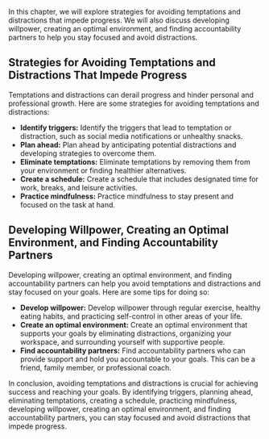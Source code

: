 
In this chapter, we will explore strategies for avoiding temptations and distractions that impede progress. We will also discuss developing willpower, creating an optimal environment, and finding accountability partners to help you stay focused and avoid distractions.

Strategies for Avoiding Temptations and Distractions That Impede Progress
-------------------------------------------------------------------------

Temptations and distractions can derail progress and hinder personal and professional growth. Here are some strategies for avoiding temptations and distractions:

* **Identify triggers:** Identify the triggers that lead to temptation or distraction, such as social media notifications or unhealthy snacks.
* **Plan ahead:** Plan ahead by anticipating potential distractions and developing strategies to overcome them.
* **Eliminate temptations:** Eliminate temptations by removing them from your environment or finding healthier alternatives.
* **Create a schedule:** Create a schedule that includes designated time for work, breaks, and leisure activities.
* **Practice mindfulness:** Practice mindfulness to stay present and focused on the task at hand.

Developing Willpower, Creating an Optimal Environment, and Finding Accountability Partners
------------------------------------------------------------------------------------------

Developing willpower, creating an optimal environment, and finding accountability partners can help you avoid temptations and distractions and stay focused on your goals. Here are some tips for doing so:

* **Develop willpower:** Develop willpower through regular exercise, healthy eating habits, and practicing self-control in other areas of your life.
* **Create an optimal environment:** Create an optimal environment that supports your goals by eliminating distractions, organizing your workspace, and surrounding yourself with supportive people.
* **Find accountability partners:** Find accountability partners who can provide support and hold you accountable to your goals. This can be a friend, family member, or professional coach.

In conclusion, avoiding temptations and distractions is crucial for achieving success and reaching your goals. By identifying triggers, planning ahead, eliminating temptations, creating a schedule, practicing mindfulness, developing willpower, creating an optimal environment, and finding accountability partners, you can stay focused and avoid distractions that impede progress.
